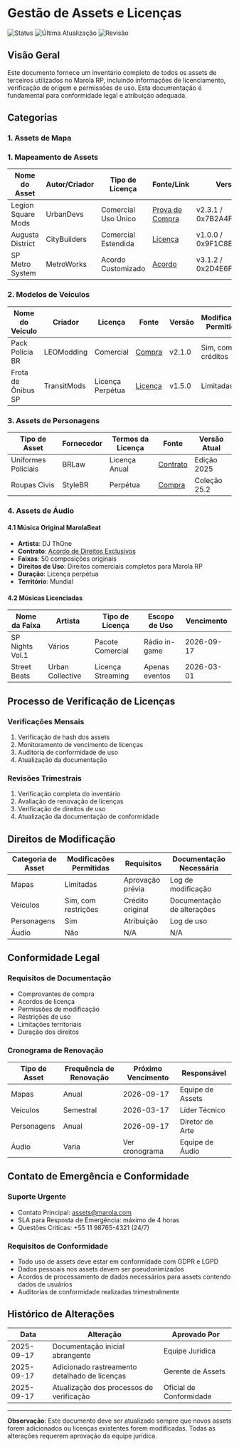 # Gestão de Assets e Licenças

![Status](https://img.shields.io/badge/status-mantido-brightgreen)
![Última Atualização](https://img.shields.io/badge/atualização-2025--09--17-informational)
![Revisão](https://img.shields.io/badge/revisão-mensal-blue)

## Visão Geral

Este documento fornece um inventário completo de todos os assets de terceiros utilizados no Marola RP, incluindo informações de licenciamento, verificação de origem e permissões de uso. Esta documentação é fundamental para conformidade legal e atribuição adequada.

## Categorias

### 1. Assets de Mapa
### 1. Mapeamento de Assets
| Nome do Asset | Autor/Criador | Tipo de Licença | Fonte/Link | Versão/Hash | Última Verificação |
|---------------|---------------|-----------------|------------|-------------|-------------------|
| Legion Square Mods | UrbanDevs | Comercial Uso Único | [Prova de Compra](contracts/urban-devs-001.pdf) | v2.3.1 / 0x7B2A4F8D9E3C1A6B | 2025-09-01 |
| Augusta District | CityBuilders | Comercial Estendida | [Licença](contracts/city-builders-aug.pdf) | v1.0.0 / 0x9F1C8E2D7B4A5V3C | 2025-09-01 |
| SP Metro System | MetroWorks | Acordo Customizado | [Acordo](contracts/metro-sp-2025.pdf) | v3.1.2 / 0x2D4E6F8C1A9B3V5N | 2025-09-01 |

### 2. Modelos de Veículos
| Nome do Veículo | Criador | Licença | Fonte | Versão | Modificações Permitidas |
|-----------------|----------|---------|--------|---------|------------------------|
| Pack Polícia BR | LEOModding | Comercial | [Compra](contracts/leo-br-2025.pdf) | v2.1.0 | Sim, com créditos |
| Frota de Ônibus SP | TransitMods | Licença Perpétua | [Licença](contracts/transit-sp-2025.pdf) | v1.5.0 | Limitadas |

### 3. Assets de Personagens
| Tipo de Asset | Fornecedor | Termos da Licença | Fonte | Versão Atual |
|---------------|------------|-------------------|--------|---------------|
| Uniformes Policiais | BRLaw | Licença Anual | [Contrato](contracts/brlaw-2025.pdf) | Edição 2025 |
| Roupas Civis | StyleBR | Perpétua | [Compra](contracts/style-br-2025.pdf) | Coleção 25.2 |

### 4. Assets de Áudio
#### 4.1 Música Original MarolaBeat
- **Artista**: DJ ThOne
- **Contrato**: [Acordo de Direitos Exclusivos](contracts/dj-thone-2025.pdf)
- **Faixas**: 50 composições originais
- **Direitos de Uso**: Direitos comerciais completos para Marola RP
- **Duração**: Licença perpétua
- **Território**: Mundial

#### 4.2 Músicas Licenciadas
| Nome da Faixa | Artista | Tipo de Licença | Escopo de Uso | Vencimento |
|---------------|---------|-----------------|----------------|------------|
| SP Nights Vol.1 | Vários | Pacote Comercial | Rádio in-game | 2026-09-17 |
| Street Beats | Urban Collective | Licença Streaming | Apenas eventos | 2026-03-01 |

## Processo de Verificação de Licenças

### Verificações Mensais
1. Verificação de hash dos assets
2. Monitoramento de vencimento de licenças
3. Auditoria de conformidade de uso
4. Atualização da documentação

### Revisões Trimestrais
1. Verificação completa do inventário
2. Avaliação de renovação de licenças
3. Verificação de direitos de uso
4. Atualização da documentação de conformidade

## Direitos de Modificação

| Categoria de Asset | Modificações Permitidas | Requisitos | Documentação Necessária |
|-------------------|------------------------|------------|------------------------|
| Mapas | Limitadas | Aprovação prévia | Log de modificação |
| Veículos | Sim, com restrições | Crédito original | Documentação de alterações |
| Personagens | Sim | Atribuição | Log de uso |
| Áudio | Não | N/A | N/A |

## Conformidade Legal

### Requisitos de Documentação
- Comprovantes de compra
- Acordos de licença
- Permissões de modificação
- Restrições de uso
- Limitações territoriais
- Duração dos direitos

### Cronograma de Renovação
| Tipo de Asset | Frequência de Renovação | Próximo Vencimento | Responsável |
|---------------|------------------------|-------------------|-------------|
| Mapas | Anual | 2026-09-17 | Equipe de Assets |
| Veículos | Semestral | 2026-03-17 | Líder Técnico |
| Personagens | Anual | 2026-09-17 | Diretor de Arte |
| Áudio | Varia | Ver cronograma | Equipe de Áudio |

## Contato de Emergência e Conformidade

### Suporte Urgente
- Contato Principal: assets@marola.com
- SLA para Resposta de Emergência: máximo de 4 horas
- Questões Críticas: +55 11 98765-4321 (24/7)

### Requisitos de Conformidade
- Todo uso de assets deve estar em conformidade com GDPR e LGPD
- Dados pessoais nos assets devem ser pseudonimizados
- Acordos de processamento de dados necessários para assets contendo dados de usuários
- Auditorias de conformidade realizadas trimestralmente

## Histórico de Alterações

| Data | Alteração | Aprovado Por |
|------|-----------|--------------|
| 2025-09-17 | Documentação inicial abrangente | Equipe Jurídica |
| 2025-09-17 | Adicionado rastreamento detalhado de licenças | Gerente de Assets |
| 2025-09-17 | Atualização dos processos de verificação | Oficial de Conformidade |

---

**Observação**: Este documento deve ser atualizado sempre que novos assets forem adicionados ou licenças existentes forem modificadas. Todas as alterações requerem aprovação da equipe jurídica.